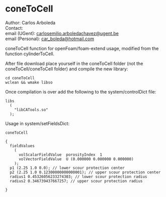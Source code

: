 # coneToCell
Author: Carlos Arboleda  <br>
Contact: <br>
email (UGent): carlosemilio.arboledachavez@ugent.be  <br>
email (Personal): car_boleda@hotmail.com

coneToCell function for openFoam/foam-extend usage, modified from the function cylinderToCell.

After file download place yourself in the coneToCell folder (not the coneToCell/coneToCell folder) and compile the new library:

    cd coneToCell
    wclean && wmake libso

Once compilation is over add the following to the system/controlDict file:

    libs
      (
        "libCATools.so"
      );
  
Usage in system/setFieldsDict:

    coneToCell

    {
      fieldValues
        (
          volScalarFieldValue  porosityIndex  1
          volVectorFieldValue  U (0.000000 0.000000 0.000000)
        );
      p1 (2.25 1.0 0.0); // lower scour protection center
      p2 (2.25 1.0 0.12300000000000001); // upper scour protection center
      radius1 0.45326056233274303; // lower scour protection radius 
      radius2 0.346739437667257; // upper scour protection radius

    }
